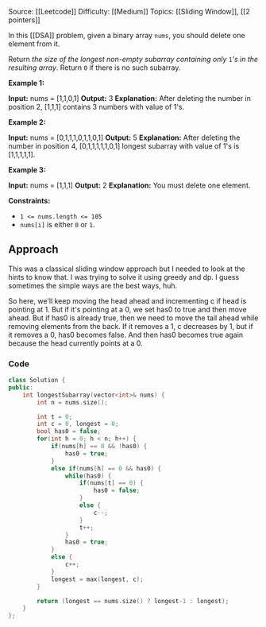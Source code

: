 Source: [[Leetcode]]
Difficulty: [[Medium]]
Topics: [[Sliding Window]], [[2 pointers]]

In this [[DSA]] problem, given a binary array `nums`, you should delete one element from it.

Return _the size of the longest non-empty subarray containing only_ `1`_'s in the resulting array_. Return `0` if there is no such subarray.

**Example 1:**

**Input:** nums = [1,1,0,1]
**Output:** 3
**Explanation:** After deleting the number in position 2, [1,1,1] contains 3 numbers with value of 1's.

**Example 2:**

**Input:** nums = [0,1,1,1,0,1,1,0,1]
**Output:** 5
**Explanation:** After deleting the number in position 4, [0,1,1,1,1,1,0,1] longest subarray with value of 1's is [1,1,1,1,1].

**Example 3:**

**Input:** nums = [1,1,1]
**Output:** 2
**Explanation:** You must delete one element.

**Constraints:**

- `1 <= nums.length <= 105`
- `nums[i]` is either `0` or `1`.

## Approach 
This was a classical sliding window approach but I needed to look at the hints to know that. I was trying to solve it using greedy and dp. I guess sometimes the simple ways are the best ways, huh.

So here, we'll keep moving the head ahead and incrementing c if head is pointing at 1. But if it's pointing at a 0, we set has0 to true and then move ahead. But if has0 is already true, then we need to move the tail ahead while removing elements from the back. If it removes a 1, c decreases by 1, but if it removes a 0, has0 becomes false. And then has0 becomes true again because the head currently points at a 0.

### Code 
``` cpp
class Solution {
public:
    int longestSubarray(vector<int>& nums) {
        int n = nums.size();

        int t = 0;
        int c = 0, longest = 0;
        bool has0 = false;
        for(int h = 0; h < n; h++) {
            if(nums[h] == 0 && !has0) {
                has0 = true;
            }
            else if(nums[h] == 0 && has0) {
                while(has0) {
                    if(nums[t] == 0) {
                        has0 = false;
                    }
                    else {
                        c--;
                    }
                    t++;
                }
                has0 = true;
            }
            else {
                c++;
            }
            longest = max(longest, c);
        }

        return (longest == nums.size() ? longest-1 : longest);
    }
};
```